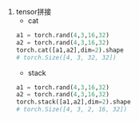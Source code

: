 1. tensor拼接
   - cat
    ```python
    a1 = torch.rand(4,3,16,32)
    a2 = torch.rand(4,3,16,32)
    torch.cat([a1,a2],dim=2).shape
    # torch.Size([4, 3, 32, 32])
    ```
   - stack
    ```python
    a1 = torch.rand(4,3,16,32)
    a2 = torch.rand(4,3,16,32)
    torch.stack([a1,a2],dim=2).shape
    # torch.Size([4, 3, 2, 16, 32])
    ```